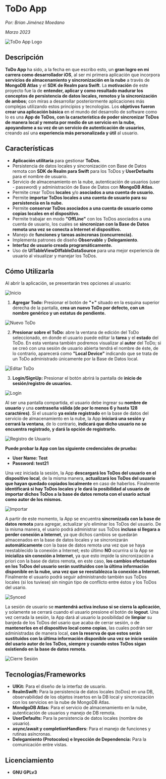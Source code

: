 # ToDo App
*Por: Brian Jiménez Moedano*

*Marzo 2023*

![ToDo App Logo](Images/ToDoAppLogo.png "ToDo App Logo")

## Descripción

**ToDo App** ha sido, a la fecha en que escribo esto, un **gran logro en mi carrera como desarrollador iOS**, al ser mi primera aplicación que incorpora **servicios de almacenamiento y sincronización en la nube** a través de **MongoDB Atlas** y el **SDK de Realm para Swift**. La **motivación** de este proyecto fue la de **entender, aplicar y como resultado madurar los conceptos de persistencia de datos locales, remotos y la sincronización de ambos**; con miras a desarrollar posteriormente aplicaciones más complejas utilizando estos principios y tecnologías. Los **objetivos fueron crear una aplicación básica** en el mundo del desarrollo de software como lo es una **App de ToDos, con la característica de poder sincronizar ToDos de manera local y remota por medio de un servicio en la nube, apoyandome a su vez de un servicio de autenticación de usuarios**, creando así una **experiencia más personalizada y útil** al usuario.


## Características

- **Aplicación utilitaria** para gestionar **ToDos.**
- Persistencia de datos locales y sincronización con Base de Datos remota con **SDK de Realm para Swift** para los ToDos y **UserDefaults** para el nombre de usuario.
- Servicio de almacenamiento en la nube, autenticación de usuarios (user - password) y administración de Base de Datos con **MongoDB Atlas.**
- Permite crear ToDos **locales** y/o **asociados a una cuenta de usuario.**
- Permite **importar ToDos locales a una cuenta de usuario para su persistencia en la nube.**
- Permite **conservar ToDos asociados a una cuenta de usuario como copias locales en el dispositivo.**
- Permite trabajar en modo **"OffLine"** con los ToDos asociados a una cuenta de usuario, los cuales se **sincronizan con la Base de Datos remota una vez se conecta a Internet el dispositivo.**
- Manejo de **funciones y tareas asíncronas (concurrencia).**
- Implementa patrones de diseño **Observable** y **Delegamiento**.
- **Interfaz de usuario creada programáticamente.**
- Uso de **UITableViewDiffableDataSource** para una mejor experiencia de usuario al visualizar y manejar los ToDos.

## Cómo Utilizarla

Al abrir la aplicación, se presentarán tres opciones al usuario:

![Inicio](Images/Home.png "Inicio")

1. **Agregar Todo:** Presionar el botón de **"+"** situado en la esquina superior derecha de la pantalla, **crea un nuevo ToDo por defecto, con un nombre genérico y un estatus de pendiente.**

![Nuevo ToDo](Images/NewToDo.png "Nuevo")
    
2. **Presionar sobre el ToDo:** abre la ventana de edición del ToDo seleccionado, en donde el usuario puede editar la **tarea** y el **estado** del ToDo. En esta ventana también podremos visualizar al **autor** del ToDo; si se creó con una sesión de usuario abierta tendrá el nombre de éste, de lo contrario, aparecerá como **"Local Device"** indicando que se trata de un ToDo administrado únicamente por la Base de Datos local.

![Editar ToDo](Images/EditToDo.png "Editar")
    
3. **Login/SignUp:** Presionar el botón abrirá la pantalla de **inicio de sesión/registro de usuarios.**

![Login](Images/Login.png "Login")

Al ser una pantalla compartida, el usuario debe ingrear su **nombre de usuario** y una **contraseña válida (de por lo menos 6 y hasta 128 caractéres)**. Si el usuario **ya existe registrado** en la base de datos del servicio de almacenamiento en la nube, la App **iniciará una sesión y cerrará la ventana**, de lo contrario, **indicará que dicho usuario no se encuentra registrado, y dará la opción de registrarlo.**

![Registro de Usuario](Images/SignUp.png "Registro de Usuario")

**Puede probar la App con las siguiente credenciales de prueba:**
- **User Name: Test**
- **Password: test21**

Una vez iniciada la sesión, la App **descargará los ToDos del usuario en el dispositivo local**, de la misma manera, **actualizará los ToDos del usuario que hayan quedado copiados localmente** en caso de haberlos. Finalmente **identificará si hay ToDos locales y le dará la posibilidad al usuario de importar dichos ToDos a la base de datos remota con el usario actual como autor de los mismos.**

![Importar](Images/Import.png "Importar")

A partir de este momento, la App se encuentra **sincronizada con la base de datos remota** para agregar, actualizar y/o eliminar los ToDos del usuario. De la misma manera, el usario podrá administrar sus ToDos **incluso si llegara a perder conexión a Internet**, ya que dichos cambios se quedarán almacenados en la base de datos locales y se sincronizarán **automáticamente** con la base de datos remota una vez que se haya reestablecido la conexión a Internet; esto último **NO** ocurrira si la App se **inicializa sin conexión a Internet**, ya que esto impide la sincronización a priori con la base de datos remota, en este caso, **los cambios efectuados en los ToDos del usuario serán sustituidos con la última información disponible en la nube, una vez que se reestablezca la conexión a Internet.** Finalmente el usuario podrá seguir administrando también sus ToDos locales (si los tuviese) sin ningún tipo de conflicto entre éstos y los ToDos del usario.

![Synced](Images/Synced.png "Synced")

La sesión de usuario se **mantendrá activa incluso si se cierra la aplicación**, y solamente se cerrará cuando el usuario presione el botón de **logout**. Una vez cerrada la sesión, la App dará al usuario la posibilidad de **limpiar** su banjeda de los ToDos del usario que acaba de cerrar sesión, o de **mantenerlos en el dispositivo local como copias**, las cuales podrán ser administradas de manera local, **con la reserva de que estos serán sustituidos con la última información disponible una vez se inicie sesión del usario autor de los ToDos, siempre y cuando estos ToDos sigan existiendo en la base de datos remota.**

![Cierre Sesión](Images/Logout.png "Cierre Sesión")

## Tecnologías/Frameworks

- **UIKit:** Para el diseño de la interfaz de usuario.
- **RealmSwift:** Para la persistencia de datos locales (toDos) en una DB, observabilidad de los objetos insertos en la DB local y sincronización con los servicios en la nube de MongoDB Atlas.
- **MondgoDB Atlas:** Para el servicio de almacenamiento en la nube, autenticación de usuarios y manejo de DB remota.
- **UserDefaults:** Para la persistencia de datos locales (nombre de usuario).
- **async/await y completionHandlers:** Para el manejo de funciones y rutinas asíncronas.
- **Delegamiento (Protocolos) e Inyección de Dependencia:** Para la comunicación entre vistas.

## Licenciamiento

- **GNU GPLv3**
